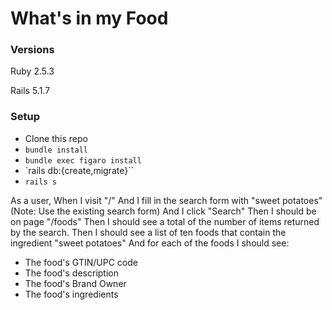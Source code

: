 # What's in my Food

### Versions

Ruby 2.5.3

Rails 5.1.7

### Setup

- Clone this repo
- `bundle install`
- `bundle exec figaro install`
- `rails db:{create,migrate}``
- `rails s`

As a user,
When I visit "/"
And I fill in the search form with "sweet potatoes"
(Note: Use the existing search form)
And I click "Search"
Then I should be on page "/foods"
Then I should see a total of the number of items returned by the search.
Then I should see a list of ten foods that contain the ingredient "sweet potatoes"
And for each of the foods I should see:
- The food's GTIN/UPC code
- The food's description
- The food's Brand Owner
- The food's ingredients
